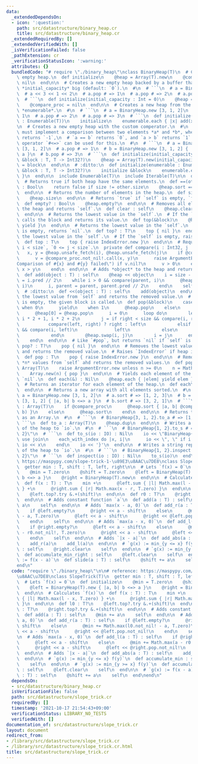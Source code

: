 ```yaml
---
data:
  _extendedDependsOn:
  - icon: ':question:'
    path: src/datastructure/binary_heap.cr
    title: src/datastructure/binary_heap.cr
  _extendedRequiredBy: []
  _extendedVerifiedWith: []
  _isVerificationFailed: false
  _pathExtension: cr
  _verificationStatusIcon: ':warning:'
  attributes: {}
  bundledCode: "# require \"./binary_heap\"\nclass BinaryHeap(T)\n  # Creates a new\
    \ empty heap.\n  def initialize\n    @heap = Array(T).new\n    @compare_proc =\
    \ nil\n  end\n\n  # Creates a new empty heap backed by a buffer that is initially\
    \ *initial_capacity* big (default: `0`).\n  #\n  # ```\n  # a = BinaryHeap.new(3)\n\
    \  # a << 3 << 1 << 2\n  # a.pop # => 1\n  # a.pop # => 2\n  # a.pop # => 3\n\
    \  # ```\n  def initialize(initial_capacity : Int = 0)\n    @heap = Array(T).new(initial_capacity)\n\
    \    @compare_proc = nil\n  end\n\n  # Creates a new heap from the elements in\
    \ *enumerable*.\n  #\n  # ```\n  # a = BinaryHeap.new [3, 1, 2]\n  # a.pop # =>\
    \ 1\n  # a.pop # => 2\n  # a.pop # => 3\n  # ```\n  def initialize(enumerable\
    \ : Enumerable(T))\n    initialize\n    enumerable.each { |x| add(x) }\n  end\n\
    \n  # Creates a new empty heap with the custom comperator.\n  #\n  # The block\
    \ must implement a comparison between two elements *a* and *b*, where `a < b`\
    \ returns `-1`,\n  # `a == b` returns `0`, and `a > b` returns `1`. The comparison\
    \ operator `#<=>` can be used for this.\n  #\n  # ```\n  # a = BinaryHeap.new\
    \ [3, 1, 2]\n  # a.pop # => 1\n  # b = BinaryHeap.new [3, 1, 2] { |a, b| b <=>\
    \ a }\n  # b.pop # => 3\n  # ```\n  def initialize(initial_capacity : Int = 0,\
    \ &block : T, T -> Int32?)\n    @heap = Array(T).new(initial_capacity)\n    @compare_proc\
    \ = block\n  end\n\n  # :ditto:\n  def initialize(enumerable : Enumerable(T),\
    \ &block : T, T -> Int32?)\n    initialize &block\n    enumerable.each { |x| add(x)\
    \ }\n  end\n\n  include Enumerable(T)\n  include Iterable(T)\n\n  def_clone\n\n\
    \  # Returns true if both heap have the same elements.\n  def ==(other : BinaryHeap(T))\
    \ : Bool\n    return false if size != other.size\n    @heap.sort == other.@heap.sort\n\
    \  end\n\n  # Returns the number of elements in the heap.\n  def size : Int32\n\
    \    @heap.size\n  end\n\n  # Returns `true` if `self` is empty, `false` otherwise.\n\
    \  def empty? : Bool\n    @heap.empty?\n  end\n\n  # Removes all elements from\
    \ the heap and returns `self`.\n  def clear : self\n    @heap.clear\n    self\n\
    \  end\n\n  # Returns the lowest value in the `self`.\n  # If the `self` is empty,\
    \ calls the block and returns its value.\n  def top(&block)\n    @heap.first {\
    \ yield }\n  end\n\n  # Returns the lowest value in the `self`.\n  # If the `self`\
    \ is empty, returns `nil`.\n  def top? : T?\n    top { nil }\n  end\n\n  # Returns\
    \ the lowest value in the `self`.\n  # If the `self` is empty, raises `IndexError`.\n\
    \  def top : T\n    top { raise IndexError.new }\n  end\n\n  # Requires `0 <=\
    \ i < size`, `0 <= j < size`.\n  private def compare(i : Int32, j : Int32)\n \
    \   x, y = @heap.unsafe_fetch(i), @heap.unsafe_fetch(j)\n    if @compare_proc\n\
    \      v = @compare_proc.not_nil!.call(x, y)\n      raise ArgumentError.new(\"\
    Comparison of #{x} and #{y} failed\") if v.nil?\n      v > 0\n    else\n     \
    \ x > y\n    end\n  end\n\n  # Adds *object* to the heap and returns `self`.\n\
    \  def add(object : T) : self\n    @heap << object\n    i = size - 1\n    parent\
    \ = i.pred // 2\n    while i > 0 && compare(parent, i)\n      @heap.swap(parent,\
    \ i)\n      i, parent = parent, parent.pred // 2\n    end\n    self\n  end\n\n\
    \  # :ditto:\n  def <<(object : T) : self\n    add(object)\n  end\n\n  # Removes\
    \ the lowest value from `self` and returns the removed value.\n  # If the array\
    \ is empty, the given block is called.\n  def pop(&block)\n    case size\n   \
    \ when 0\n      yield\n    when 1\n      @heap.pop\n    else\n      value = @heap.unsafe_fetch(0)\n\
    \      @heap[0] = @heap.pop\n      i = 0\n      loop do\n        left, right =\
    \ i * 2 + 1, i * 2 + 2\n        j = if right < size && compare(i, right)\n   \
    \           compare(left, right) ? right : left\n            elsif left < size\
    \ && compare(i, left)\n              left\n            else\n              break\n\
    \            end\n        @heap.swap(i, j)\n        i = j\n      end\n      value\n\
    \    end\n  end\n\n  # Like `#pop`, but returns `nil` if `self` is empty.\n  def\
    \ pop? : T?\n    pop { nil }\n  end\n\n  # Removes the lowest value from `self`\
    \ and returns the removed value.\n  # Raises `IndexError` if heap is of 0 size.\n\
    \  def pop : T\n    pop { raise IndexError.new }\n  end\n\n  # Removes the last\
    \ *n* values from `self` ahd returns the removed values.\n  def pop(n : Int) :\
    \ Array(T)\n    raise ArgumentError.new unless n >= 0\n    n = Math.min(n, size)\n\
    \    Array.new(n) { pop }\n  end\n\n  # Yields each element of the heap, and returns\
    \ `nil`.\n  def each(&) : Nil\n    @heap.each { |elem| yield elem }\n  end\n\n\
    \  # Returns an iterator for each element of the heap.\n  def each\n    @heap.each\n\
    \  end\n\n  # Returns a new array with all elements sorted.\n  #\n  # ```\n  #\
    \ a = BinaryHeap.new [3, 1, 2]\n  # a.sort # => [1, 2, 3]\n  # b = BinaryHeap.new\
    \ [3, 1, 2] { |a, b| b <=> a }\n  # b.sort # => [3, 2, 1]\n  # ```\n  def sort\
    \ : Array(T)\n    if @compare_proc\n      @heap.sort { |a, b| @compare_proc.not_nil!.call(a,\
    \ b) }\n    else\n      @heap.sort\n    end\n  end\n\n  # Returns the elements\
    \ as an Array.\n  #\n  # ```\n  # BinaryHeap{3, 1, 2}.to_a # => [1, 3, 2]\n  #\
    \ ```\n  def to_a : Array(T)\n    @heap.dup\n  end\n\n  # Writes a string representation\
    \ of the heap to `io`.\n  #\n  # ```\n  # BinaryHeap{1, 2}.to_s # => \"BinaryHeap{1,\
    \ 2}\"\n  # ```\n  def to_s(io : IO) : Nil\n    io << \"BinaryHeap{\"\n    # TODO:\
    \ use join\n    each_with_index do |x, i|\n      io << \", \" if i > 0\n     \
    \ io << x\n    end\n    io << '}'\n  end\n\n  # Writes a string representation\
    \ of the heap to `io`.\n  #\n  # ```\n  # BinaryHeap{1, 2}.inspect # => \"BinaryHeap{1,\
    \ 2}\"\n  # ```\n  def inspect(io : IO) : Nil\n    to_s(io)\n  end\nend\n\n# reference:\
    \ https://maspypy.com/slope-trick-1-\u89E3\u8AAC\u7DE8\nclass SlopeTrick(T)\n\
    \  getter min : T, shift : T, left, right\n\n  # Lets `f(x) = 0`\n  def initialize\n\
    \    @min = T.zero\n    @shift = T.zero\n    @left = BinaryHeap(T).new { |a, b|\
    \ b <=> a }\n    @right = BinaryHeap(T).new\n  end\n\n  # Calculates `f(x)`\n\
    \  def f(x : T) : T\n    min +\n      @left.sum { |l| Math.max(l - x, T.zero)\
    \ } +\n      @right.sum { |r| Math.max(x - r, T.zero) }\n  end\n\n  def l0 : T?\n\
    \    @left.top?.try &.+(shift)\n  end\n\n  def r0 : T?\n    @right.top?.try &.+(shift)\n\
    \  end\n\n  # Adds constant function `a`\n  def add(a : T) : self\n    @min +=\
    \ a\n    self\n  end\n\n  # Adds `max(x - a, 0)`\n  def add_r(a : T) : self\n\
    \    if @left.empty?\n      @right << a - shift\n    else\n      @min += Math.max(l0.not_nil!\
    \ - a, T.zero)\n      @left << a - shift\n      @right << @left.pop.not_nil!\n\
    \    end\n    self\n  end\n\n  # Adds `max(a - x, 0)`\n  def add_l(a : T) : self\n\
    \    if @right.empty?\n      @left << a - shift\n    else\n      @min += Math.max(a\
    \ - r0.not_nil!, T.zero)\n      @right << a - shift\n      @left << @right.pop.not_nil!\n\
    \    end\n    self\n  end\n\n  # Adds `|x - a|`\n  def add_abs(a : T) : self\n\
    \    add_r(a)\n    add_l(a)\n  end\n\n  # `g(x) := min_{y <= x} f(y)`\n  def accumulate_min\
    \ : self\n    @right.clear\n    self\n  end\n\n  # `g(x) := min_{y >= x} f(y)`\n\
    \  def accumulate_min_right : self\n    @left.clear\n    self\n  end\n\n  # `g(x)\
    \ := f(x - a)`\n  def slide(a : T) : self\n    @shift += a\n    self\n  end\n\
    end\n"
  code: "require \"./binary_heap\"\n\n# reference: https://maspypy.com/slope-trick-1-\u89E3\
    \u8AAC\u7DE8\nclass SlopeTrick(T)\n  getter min : T, shift : T, left, right\n\n\
    \  # Lets `f(x) = 0`\n  def initialize\n    @min = T.zero\n    @shift = T.zero\n\
    \    @left = BinaryHeap(T).new { |a, b| b <=> a }\n    @right = BinaryHeap(T).new\n\
    \  end\n\n  # Calculates `f(x)`\n  def f(x : T) : T\n    min +\n      @left.sum\
    \ { |l| Math.max(l - x, T.zero) } +\n      @right.sum { |r| Math.max(x - r, T.zero)\
    \ }\n  end\n\n  def l0 : T?\n    @left.top?.try &.+(shift)\n  end\n\n  def r0\
    \ : T?\n    @right.top?.try &.+(shift)\n  end\n\n  # Adds constant function `a`\n\
    \  def add(a : T) : self\n    @min += a\n    self\n  end\n\n  # Adds `max(x -\
    \ a, 0)`\n  def add_r(a : T) : self\n    if @left.empty?\n      @right << a -\
    \ shift\n    else\n      @min += Math.max(l0.not_nil! - a, T.zero)\n      @left\
    \ << a - shift\n      @right << @left.pop.not_nil!\n    end\n    self\n  end\n\
    \n  # Adds `max(a - x, 0)`\n  def add_l(a : T) : self\n    if @right.empty?\n\
    \      @left << a - shift\n    else\n      @min += Math.max(a - r0.not_nil!, T.zero)\n\
    \      @right << a - shift\n      @left << @right.pop.not_nil!\n    end\n    self\n\
    \  end\n\n  # Adds `|x - a|`\n  def add_abs(a : T) : self\n    add_r(a)\n    add_l(a)\n\
    \  end\n\n  # `g(x) := min_{y <= x} f(y)`\n  def accumulate_min : self\n    @right.clear\n\
    \    self\n  end\n\n  # `g(x) := min_{y >= x} f(y)`\n  def accumulate_min_right\
    \ : self\n    @left.clear\n    self\n  end\n\n  # `g(x) := f(x - a)`\n  def slide(a\
    \ : T) : self\n    @shift += a\n    self\n  end\nend\n"
  dependsOn:
  - src/datastructure/binary_heap.cr
  isVerificationFile: false
  path: src/datastructure/slope_trick.cr
  requiredBy: []
  timestamp: '2021-10-17 21:54:43+09:00'
  verificationStatus: LIBRARY_NO_TESTS
  verifiedWith: []
documentation_of: src/datastructure/slope_trick.cr
layout: document
redirect_from:
- /library/src/datastructure/slope_trick.cr
- /library/src/datastructure/slope_trick.cr.html
title: src/datastructure/slope_trick.cr
---
```

